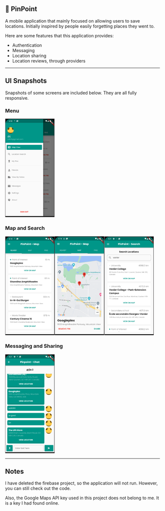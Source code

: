 ## 📍 PinPoint

A mobile application that mainly focused on allowing users to save locations. Initially inspired by people easily forgetting places they went to.

Here are some features that this application provides:

-   Authentication
-   Messaging
-   Location sharing
-   Location reviews, through providers

---
## UI Snapshots

Snapshots of some screens are included below. They are all fully responsive.

### Menu

<img src="./imgs/menu.png" width="32%" />

### Map and Search

<img src="./imgs/nearby.png" width="32%" /><img src="./imgs/map.png" width="32%" /><img src="./imgs/search.png" width="32%" />

### Messaging and Sharing

<img src="./imgs/messaging.png" width="32%" />

---
## Notes

I have deleted the firebase project, so the application will not run. However, you can still check out the code.

Also, the Google Maps API key used in this project does not belong to me. It is a key I had found online.